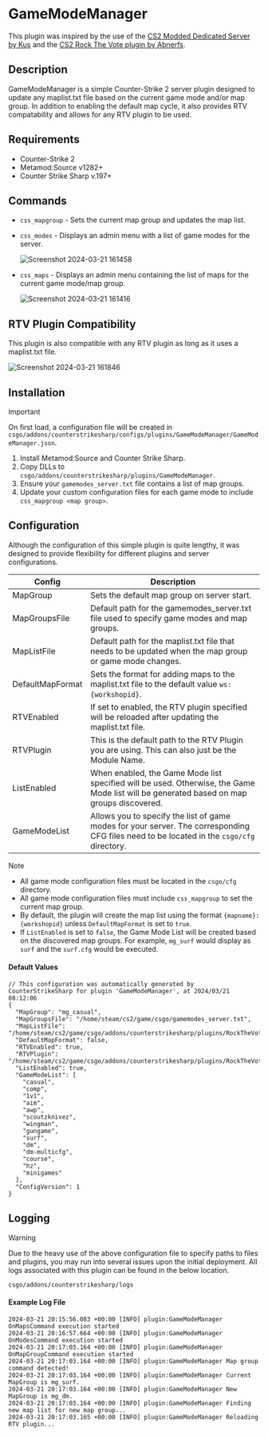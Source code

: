 # GameModeManager
This plugin was inspired by the use of the [CS2 Modded Dedicated Server by Kus](https://github.com/kus/cs2-modded-server) and the [CS2 Rock The Vote plugin by Abnerfs](https://github.com/abnerfs/cs2-rockthevote).

## Description
GameModeManager is a simple Counter-Strike 2 server plugin designed to update any maplist.txt file based on the current game mode and/or map group. In addition to enabling the default map cycle, it also provides RTV compatability and allows for any RTV plugin to be used.

## Requirements
- Counter-Strike 2
- Metamod:Source v1282+
- Counter Strike Sharp v.197+

## Commands
- `css_mapgroup` - Sets the current map group and updates the map list.
- `css_modes` - Displays an admin menu with a list of game modes for the server.

  ![Screenshot 2024-03-21 161458](https://github.com/nickj609/GameModeManager/assets/32173425/db33fe48-21f3-455c-9987-5406fca99c4f)

- `css_maps` - Displays an admin menu containing the list of maps for the current game mode/map group.

  ![Screenshot 2024-03-21 161416](https://github.com/nickj609/GameModeManager/assets/32173425/f9c193b0-2ad3-4fa1-8a83-eaac812d2f21)

## RTV Plugin Compatibility
This plugin is also compatible with any RTV plugin as long as it uses a maplist.txt file.

![Screenshot 2024-03-21 161846](https://github.com/nickj609/GameModeManager/assets/32173425/1e291efb-fe7f-4f0d-bb2c-e21d042bd153)

## Installation
> [!IMPORTANT]
> On first load, a configuration file will be created in `csgo/addons/counterstrikesharp/configs/plugins/GameModeManager/GameModeManager.json`.

1. Install Metamod:Source and Counter Strike Sharp.
2. Copy DLLs to `csgo/addons/counterstrikesharp/plugins/GameModeManager`.
3. Ensure your `gamemodes_server.txt` file contains a list of map groups.
4. Update your custom configuration files for each game mode to include `css_mapgroup <map group>`.

## Configuration
Although the configuration of this simple plugin is quite lengthy, it was designed to provide flexibility for different plugins and server configurations. 

| Config              | Description                                                                                                                               |
| ------------------- | ----------------------------------------------------------------------------------------------------------------------------------------- |
| MapGroup            | Sets the default map group on server start.                                                                                               | 
| MapGroupsFile       | Default path for the gamemodes_server.txt file used to specify game modes and map groups.                                                 | 
| MapListFile         | Default path for the maplist.txt file that needs to be updated when the map group or game mode changes.                                   | 
| DefaultMapFormat    | Sets the format for adding maps to the maplist.txt file to the default value `ws:{workshopid}`.                                           |
| RTVEnabled          | If set to enabled, the RTV plugin specified will be reloaded after updating the maplist.txt file.                                         | 
| RTVPlugin           | This is the default path to the RTV Plugin you are using. This can also just be the Module Name.                                          | 
| ListEnabled         | When enabled, the Game Mode list specified will be used. Otherwise, the Game Mode list will be generated based on map groups discovered.  |
| GameModeList        | Allows you to specify the list of game modes for your server. The corresponding CFG files need to be located in the `csgo/cfg` directory. |                                          

> [!NOTE]
> - All game mode configuration files must be located in the `csgo/cfg` directory.
> - All game mode configuration files must include `css_mapgroup` to set the current map group.
> - By default, the plugin will create the map list using the format `{mapname}:{workshopid}` unless `DefaultMapFormat` is set to `true`.
> - If `ListEnabled` is set to `false`, the Game Mode List will be created based on the discovered map groups. For example, `mg_surf` would display as `surf` and the `surf.cfg` would be executed. 

#### Default Values

```
// This configuration was automatically generated by CounterStrikeSharp for plugin 'GameModeManager', at 2024/03/21 08:12:06
{
  "MapGroup": "mg_casual",
  "MapGroupsFile": "/home/steam/cs2/game/csgo/gamemodes_server.txt",
  "MapListFile": "/home/steam/cs2/game/csgo/addons/counterstrikesharp/plugins/RockTheVote/maplist.txt",
  "DefaultMapFormat": false,
  "RTVEnabled": true,
  "RTVPlugin": "/home/steam/cs2/game/csgo/addons/counterstrikesharp/plugins/RockTheVote/RockTheVote.dll",
  "ListEnabled": true,
  "GameModeList": [
    "casual",
    "comp",
    "1v1",
    "aim",
    "awp",
    "scoutzknivez",
    "wingman",
    "gungame",
    "surf",
    "dm",
    "dm-multicfg",
    "course",
    "hz",
    "minigames"
  ],
  "ConfigVersion": 1
}
```

## Logging
>[!WARNING]
> Due to the heavy use of the above configuration file to specify paths to files and plugins, you may run into several issues upon the initial deployment. All logs associated with this plugin can be found in the below location.
> 
> `csgo/addons/counterstrikesharp/logs`

#### Example Log File
```
2024-03-21 20:15:56.083 +00:00 [INFO] plugin:GameModeManager OnMapsCommand execution started
2024-03-21 20:16:57.664 +00:00 [INFO] plugin:GameModeManager OnModesCommand execution started
2024-03-21 20:17:03.164 +00:00 [INFO] plugin:GameModeManager OnMapGroupCommand execution started
2024-03-21 20:17:03.164 +00:00 [INFO] plugin:GameModeManager Map group command detected!
2024-03-21 20:17:03.164 +00:00 [INFO] plugin:GameModeManager Current MapGroup is mg_surf.
2024-03-21 20:17:03.164 +00:00 [INFO] plugin:GameModeManager New MapGroup is mg_dm.
2024-03-21 20:17:03.164 +00:00 [INFO] plugin:GameModeManager Finding new map list for new map group...
2024-03-21 20:17:03.165 +00:00 [INFO] plugin:GameModeManager Reloading RTV plugin...
```

